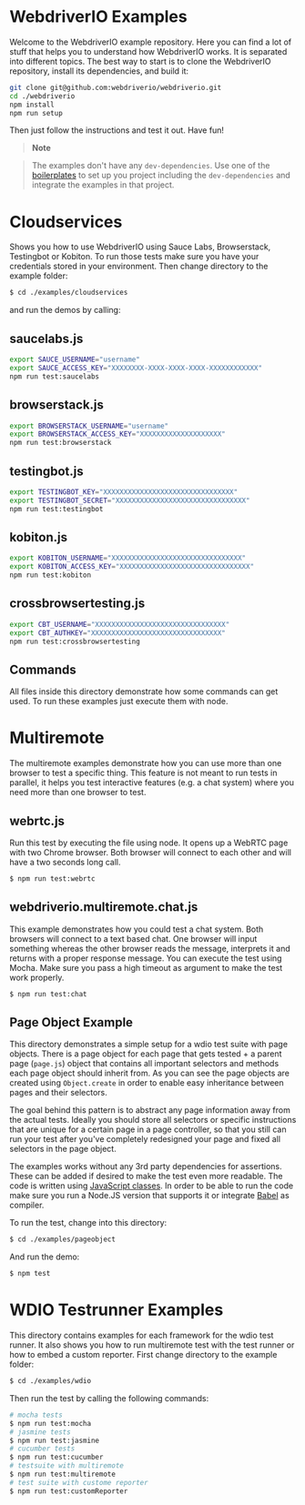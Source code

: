 WebdriverIO Examples
====================

Welcome to the WebdriverIO example repository. Here you can find a lot of stuff that helps you to understand how WebdriverIO works. It is separated into different topics. The best way to start is to clone the WebdriverIO repository, install its dependencies, and build it:

```sh
git clone git@github.com:webdriverio/webdriverio.git
cd ./webdriverio
npm install
npm run setup
```

Then just follow the instructions and test it out. Have fun!

> **Note**

> The examples don't have any `dev-dependencies`. Use one of the [boilerplates](http://www.webdriver.io/docs/boilerplate.html) to set up you project including the `dev-dependencies` and integrate the examples in that project.

# Cloudservices

Shows you how to use WebdriverIO using Sauce Labs, Browserstack, Testingbot or Kobiton. To run those tests make sure you have your credentials stored in your environment. Then change directory to the example folder:

```sh
$ cd ./examples/cloudservices
```

and run the demos by calling:

## saucelabs.js

```sh
export SAUCE_USERNAME="username"
export SAUCE_ACCESS_KEY="XXXXXXXX-XXXX-XXXX-XXXX-XXXXXXXXXXXX"
npm run test:saucelabs
```

## browserstack.js

```sh
export BROWSERSTACK_USERNAME="username"
export BROWSERSTACK_ACCESS_KEY="XXXXXXXXXXXXXXXXXXXX"
npm run test:browserstack
```

## testingbot.js

```sh
export TESTINGBOT_KEY="XXXXXXXXXXXXXXXXXXXXXXXXXXXXXXXX"
export TESTINGBOT_SECRET="XXXXXXXXXXXXXXXXXXXXXXXXXXXXXXXX"
npm run test:testingbot
```

## kobiton.js
```sh
export KOBITON_USERNAME="XXXXXXXXXXXXXXXXXXXXXXXXXXXXXXXX"
export KOBITON_ACCESS_KEY="XXXXXXXXXXXXXXXXXXXXXXXXXXXXXXXX"
npm run test:kobiton
```

## crossbrowsertesting.js

```sh
export CBT_USERNAME="XXXXXXXXXXXXXXXXXXXXXXXXXXXXXXXX"
export CBT_AUTHKEY="XXXXXXXXXXXXXXXXXXXXXXXXXXXXXXXX"
npm run test:crossbrowsertesting
```

## Commands

All files inside this directory demonstrate how some commands can get used. To run these examples just execute them with node.

# Multiremote

The multiremote examples demonstrate how you can use more than one browser to test a specific thing. This feature is not meant to run tests in parallel, it helps you test interactive features (e.g. a chat system) where you need more than one browser to test.

## webrtc.js

Run this test by executing the file using node. It opens up a WebRTC page with two Chrome browser. Both browser will connect to each other and will have a two seconds long call.

```sh
$ npm run test:webrtc
```

## webdriverio.multiremote.chat.js

This example demonstrates how you could test a chat system. Both browsers will connect to a text based chat. One browser will input something whereas the other browser reads the message, interprets it and returns with a proper response message. You can execute the test using Mocha. Make sure you pass a high timeout as argument to make the test work properly.

```sh
$ npm run test:chat
```


## Page Object Example

This directory demonstrates a simple setup for a wdio test suite with page objects. There is a page object for each page that gets tested + a parent page (`page.js`) object that contains all important selectors and methods each page object should inherit from. As you can see the page objects are created using `Object.create` in order to enable easy inheritance between pages and their selectors.

The goal behind this pattern is to abstract any page information away from the actual tests. Ideally you should store all selectors or specific instructions that are unique for a certain page in a page controller, so that you still can run your test after you've completely redesigned your page and fixed all selectors in the page object.

The examples works without any 3rd party dependencies for assertions. These can be added if desired to make the test even more readable. The code is written using [JavaScript classes](https://developer.mozilla.org/en-US/docs/Web/JavaScript/Reference/Classes). In order to be able to run the code make sure you run a Node.JS version that supports it or integrate [Babel](https://babeljs.io/) as compiler.

To run the test, change into this directory:

```sh
$ cd ./examples/pageobject
```

And run the demo:

```sh
$ npm test
```

# WDIO Testrunner Examples

This directory contains examples for each framework for the wdio test runner. It also shows you how to run multiremote test with the test runner or how to embed a custom reporter. First change directory to the example folder:

```sh
$ cd ./examples/wdio
```

Then run the test by calling the following commands:

```sh
# mocha tests
$ npm run test:mocha
# jasmine tests
$ npm run test:jasmine
# cucumber tests
$ npm run test:cucumber
# testsuite with multiremote
$ npm run test:multiremote
# test suite with custome reporter
$ npm run test:customReporter
```
